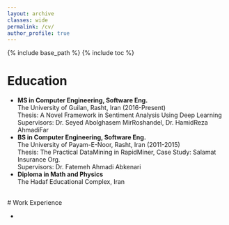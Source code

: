 ```yaml
---
layout: archive
classes: wide
permalink: /cv/
author_profile: true
---
```

{% include base_path %}
{% include toc %}
# Education
<ul>
<li>
 <b>MS in Computer Engineering, Software Eng.</b><br>
 The University of Guilan, Rasht, Iran (2016-Present)<br>
 Thesis: A Novel Framework in Sentiment Analysis Using Deep Learning<br>
 Supervisors: Dr. Seyed Abolghasem MirRoshandel, Dr. HamidReza AhmadiFar
</li>
<li>
 <b>BS in Computer Engineering, Software Eng.</b><br>
 The University of Payam-E-Noor, Rasht, Iran (2011-2015)<br>
 Thesis: The Practical DataMining in RapidMiner, Case Study: Salamat Insurance Org.<br>
 Supervisors: Dr. Fatemeh Ahmadi Abkenari
</li>
<li>
 <b>Diploma in Math and Physics</b><br>
 The Hadaf Educational Complex, Iran<br>
</li>
</ul>
<br>
<!----------------------------------------->
# Work Experience
<ul>
 <li></li>
</ul>

<br>
<!----------------------------------------->
